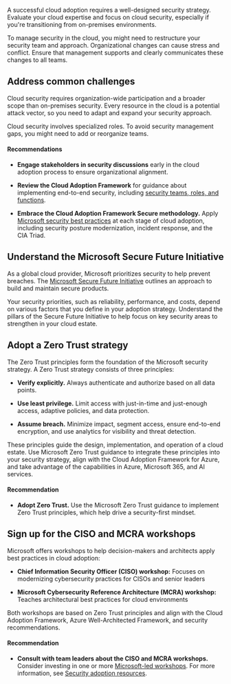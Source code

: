 A successful cloud adoption requires a well-designed security strategy. Evaluate your cloud expertise and focus on cloud security, especially if you're transitioning from on-premises environments.

To manage security in the cloud, you might need to restructure your security team and approach. Organizational changes can cause stress and conflict. Ensure that management supports and clearly communicates these changes to all teams.

## Address common challenges

Cloud security requires organization-wide participation and a broader scope than on-premises security. Every resource in the cloud is a potential attack vector, so you need to adapt and expand your security approach.

Cloud security involves specialized roles. To avoid security management gaps, you might need to add or reorganize teams.

#### Recommendations

- **Engage stakeholders in security discussions** early in the cloud adoption process to ensure organizational alignment.

- **Review the Cloud Adoption Framework** for guidance about implementing end-to-end security, including [security teams, roles, and functions](/azure/cloud-adoption-framework/secure/teams-roles).
- **Embrace the Cloud Adoption Framework Secure methodology.** Apply [Microsoft security best practices](/azure/cloud-adoption-framework/secure/overview) at each stage of cloud adoption, including security posture modernization, incident response, and the CIA Triad.

## Understand the Microsoft Secure Future Initiative

As a global cloud provider, Microsoft prioritizes security to help prevent breaches. The [Microsoft Secure Future Initiative](https://www.microsoft.com/trust-center/security/secure-future-initiative) outlines an approach to build and maintain secure products.

Your security priorities, such as reliability, performance, and costs, depend on various factors that you define in your adoption strategy. Understand the pillars of the Secure Future Initiative to help focus on key security areas to strengthen in your cloud estate.

## Adopt a Zero Trust strategy

The Zero Trust principles form the foundation of the Microsoft security strategy. A Zero Trust strategy consists of three principles:

- **Verify explicitly.** Always authenticate and authorize based on all data points.

- **Use least privilege.** Limit access with just-in-time and just-enough access, adaptive policies, and data protection.
- **Assume breach.** Minimize impact, segment access, ensure end-to-end encryption, and use analytics for visibility and threat detection.

These principles guide the design, implementation, and operation of a cloud estate. Use Microsoft Zero Trust guidance to integrate these principles into your security strategy, align with the Cloud Adoption Framework for Azure, and take advantage of the capabilities in Azure, Microsoft 365, and AI services.

#### Recommendation

- **Adopt Zero Trust.** Use the Microsoft Zero Trust guidance to implement Zero Trust principles, which help drive a security-first mindset.

## Sign up for the CISO and MCRA workshops

Microsoft offers workshops to help decision-makers and architects apply best practices in cloud adoption:

- **Chief Information Security Officer (CISO) workshop:** Focuses on modernizing cybersecurity practices for CISOs and senior leaders

- **Microsoft Cybersecurity Reference Architecture (MCRA) workshop:** Teaches architectural best practices for cloud environments

Both workshops are based on Zero Trust principles and align with the Cloud Adoption Framework, Azure Well-Architected Framework, and security recommendations.

#### Recommendation

- **Consult with team leaders about the CISO and MCRA workshops.** Consider investing in one or more [Microsoft-led workshops](/security/adoption/adoption#microsoft-led-workshops). For more information, see [Security adoption resources](/security/adoption/adoption).


